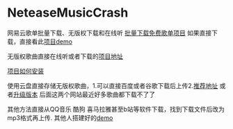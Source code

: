 # NeteaseMusicCrash
网易云歌单批量下载、无版权下载和在线听
[批量下载免费歌单项目](https://github.com/zcmimi/music-playlist-downloader) 如果直接下载，直接看此[项目demo](https://music.zcmimi.top/meting/index.html)

无版权歌曲直接在线听或者下载的[项目地址](https://github.com/nondanee/UnblockNeteaseMusic)

[项目如何安装](https://github.com/nondanee/UnblockNeteaseMusic/issues/22)

使用云盘直接存储无版权歌曲，1.可以直接百度或者谷歌下载后上传2.[推荐地址](https://music.sonimei.cn/) 或者[升级版本](https://music.sonimei.cn/yinyue/) 后面这两个网站最近好多歌曲都下载不了了

其他方法直接从QQ音乐 酷狗 喜马拉雅甚至b站等软件下载，找到下载文件后改为mp3格式再上传.
其他人搭建好的[demo](https://lolico.me/2020/03/23/unblock-netease-music/)
